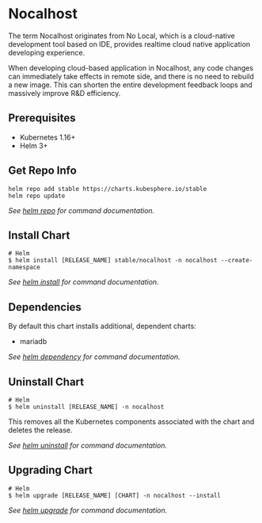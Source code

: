 # Nocalhost
The term Nocalhost originates from No Local, which is a cloud-native development tool based on IDE, provides realtime cloud native application developing experience.  

When developing cloud-based application in Nocalhost, any code changes can immediately take effects in remote side, and there is no need to rebuild a new image. This can shorten the entire development feedback loops and massively improve R&D efficiency.

## Prerequisites
- Kubernetes 1.16+
- Helm 3+

## Get Repo Info

```console
helm repo add stable https://charts.kubesphere.io/stable
helm repo update
```

_See [helm repo](https://helm.sh/docs/helm/helm_repo/) for command documentation._

## Install Chart

```console
# Helm
$ helm install [RELEASE_NAME] stable/nocalhost -n nocalhost --create-namespace
```

_See [helm install](https://helm.sh/docs/helm/helm_install/) for command documentation._

## Dependencies

By default this chart installs additional, dependent charts:

- mariadb

_See [helm dependency](https://helm.sh/docs/helm/helm_dependency/) for command documentation._

## Uninstall Chart

```console
# Helm
$ helm uninstall [RELEASE_NAME] -n nocalhost
```

This removes all the Kubernetes components associated with the chart and deletes the release.

_See [helm uninstall](https://helm.sh/docs/helm/helm_uninstall/) for command documentation._

## Upgrading Chart

```console
# Helm
$ helm upgrade [RELEASE_NAME] [CHART] -n nocalhost --install
```

_See [helm upgrade](https://helm.sh/docs/helm/helm_upgrade/) for command documentation._
